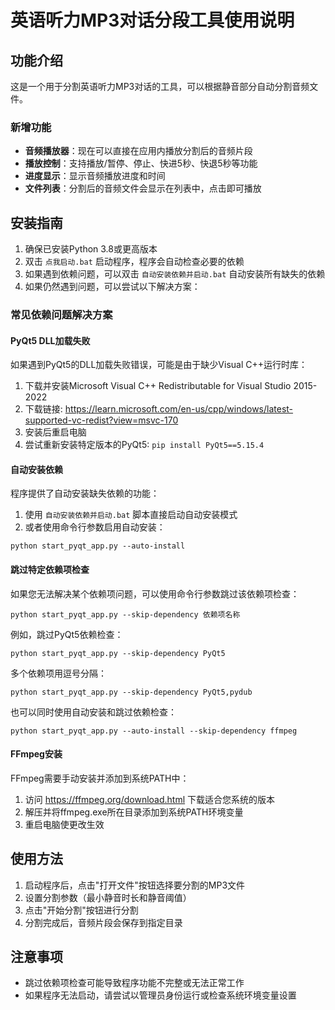 # 英语听力MP3对话分段工具使用说明

## 功能介绍
这是一个用于分割英语听力MP3对话的工具，可以根据静音部分自动分割音频文件。

### 新增功能
- **音频播放器**：现在可以直接在应用内播放分割后的音频片段
- **播放控制**：支持播放/暂停、停止、快进5秒、快退5秒等功能
- **进度显示**：显示音频播放进度和时间
- **文件列表**：分割后的音频文件会显示在列表中，点击即可播放

## 安装指南
1. 确保已安装Python 3.8或更高版本
2. 双击 `点我启动.bat` 启动程序，程序会自动检查必要的依赖
3. 如果遇到依赖问题，可以双击 `自动安装依赖并启动.bat` 自动安装所有缺失的依赖
4. 如果仍然遇到问题，可以尝试以下解决方案：

### 常见依赖问题解决方案

#### PyQt5 DLL加载失败
如果遇到PyQt5的DLL加载失败错误，可能是由于缺少Visual C++运行时库：
1. 下载并安装Microsoft Visual C++ Redistributable for Visual Studio 2015-2022
2. 下载链接: https://learn.microsoft.com/en-us/cpp/windows/latest-supported-vc-redist?view=msvc-170
3. 安装后重启电脑
4. 尝试重新安装特定版本的PyQt5: `pip install PyQt5==5.15.4`

#### 自动安装依赖
程序提供了自动安装缺失依赖的功能：

1. 使用 `自动安装依赖并启动.bat` 脚本直接启动自动安装模式
2. 或者使用命令行参数启用自动安装：
```
python start_pyqt_app.py --auto-install
```

#### 跳过特定依赖项检查
如果您无法解决某个依赖项问题，可以使用命令行参数跳过该依赖项检查：
```
python start_pyqt_app.py --skip-dependency 依赖项名称
```
例如，跳过PyQt5依赖检查：
```
python start_pyqt_app.py --skip-dependency PyQt5
```
多个依赖项用逗号分隔：
```
python start_pyqt_app.py --skip-dependency PyQt5,pydub
```

也可以同时使用自动安装和跳过依赖检查：
```
python start_pyqt_app.py --auto-install --skip-dependency ffmpeg
```

#### FFmpeg安装
FFmpeg需要手动安装并添加到系统PATH中：
1. 访问 https://ffmpeg.org/download.html 下载适合您系统的版本
2. 解压并将ffmpeg.exe所在目录添加到系统PATH环境变量
3. 重启电脑使更改生效

## 使用方法
1. 启动程序后，点击"打开文件"按钮选择要分割的MP3文件
2. 设置分割参数（最小静音时长和静音阈值）
3. 点击"开始分割"按钮进行分割
4. 分割完成后，音频片段会保存到指定目录

## 注意事项
- 跳过依赖项检查可能导致程序功能不完整或无法正常工作
- 如果程序无法启动，请尝试以管理员身份运行或检查系统环境变量设置